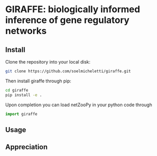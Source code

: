 # GIRAFFE: biologically informed inference of gene regulatory networks

## Install

Clone the repository into your local disk:

```bash
git clone https://github.com/soelmicheletti/giraffe.git
```

Then install giraffe through pip:

```bash
cd giraffe
pip install -e .
```
Upon completion you can load netZooPy in your python code through

```python
import giraffe
```

## Usage

## Appreciation
